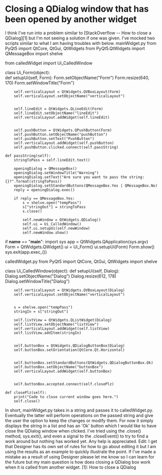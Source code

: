 
# Closing a QDialog window that has been opened by another widget

I think I've run into a problem similar to [StackOverflow -- How to close a QDialog][1] but I'm not seeing a solution if one was given. I've mocked two scripts similar to what I am having troubles with below.
mainWidget.py
from PyQt5 import QtCore, QtGui, QtWidgets
from PyQt5.QtWidgets import QMessageBox
import shelve

from calledWidget import Ui_CalledWindow

class Ui_Form(object):    
    def setupUi(self, Form):
        Form.setObjectName("Form")
        Form.resize(640, 170)
        Form.setWindowTitle("Form")
        
        
        self.verticalLayout = QtWidgets.QVBoxLayout(Form)
        self.verticalLayout.setObjectName("verticalLayout")
        
        
        self.lineEdit = QtWidgets.QLineEdit(Form)
        self.lineEdit.setObjectName("lineEdit")
        self.verticalLayout.addWidget(self.lineEdit)
        
        
        self.pushButton = QtWidgets.QPushButton(Form)
        self.pushButton.setObjectName("pushButton")
        self.pushButton.setText("PushButton")
        self.verticalLayout.addWidget(self.pushButton)
        self.pushButton.clicked.connect(self.passString)       
        
    def passString(self):
        stringToPass = self.lineEdit.text()
        
        openingDialog = QMessageBox()
        openingDialog.setWindowTitle("Warning")
        openingDialog.setText("Are sure you want to pass the string: {}?".format(stringToPass))
        openingDialog.setStandardButtons(QMessageBox.Yes | QMessageBox.No)
        reply = openingDialog.exec()
        
        if reply == QMessageBox.Yes:
            s = shelve.open("tempPass")
            s["stringOut"] = stringToPass
            s.close()
            
            self.newWindow = QtWidgets.QDialog()
            self.ui = Ui_CalledWindow()
            self.ui.setupUi(self.newWindow)
            self.newWindow.show()

if __name__ == "__main__":
    import sys
    app = QtWidgets.QApplication(sys.argv)
    Form = QtWidgets.QWidget()
    ui = Ui_Form()
    ui.setupUi(Form)
    Form.show()
    sys.exit(app.exec_())

calledWidget.py
from PyQt5 import QtCore, QtGui, QtWidgets
import shelve

class Ui_CalledWindow(object):
    def setupUi(self, Dialog):
        Dialog.setObjectName("Dialog")
        Dialog.resize(612, 178)
        Dialog.setWindowTitle("Dialog")
        
        
        self.verticalLayout = QtWidgets.QVBoxLayout(Dialog)
        self.verticalLayout.setObjectName("verticalLayout")
        
        
        s = shelve.open("tempPass")
        stringIn = s["stringOut"]
        
        self.listView = QtWidgets.QListWidget(Dialog)
        self.listView.setObjectName("listView")
        self.verticalLayout.addWidget(self.listView)
        self.listView.addItem(stringIn)
        
        
        self.buttonBox = QtWidgets.QDialogButtonBox(Dialog)
        self.buttonBox.setOrientation(QtCore.Qt.Horizontal)
        
        
        self.buttonBox.setStandardButtons(QtWidgets.QDialogButtonBox.Ok)
        self.buttonBox.setObjectName("buttonBox")
        self.verticalLayout.addWidget(self.buttonBox)
        
        
        self.buttonBox.accepted.connect(self.closePlz)
        
    def closePlz(self):
        print("Code to close current window goes here.")
        self.close()

In short, mainWidget.py takes in a string and passes it to calledWidget.py. Eventually the latter will perform operations on the passed string and give the user the option to keep the changes or modify them. For now it simply displays the string in a list and has an 'Ok' button which I would like to have close the QDialog window when clicked. I've tried using the .close() method, sys.exit(), and even a signal to the .closeEvent() to try to  find a work around but nothing has worked yet. Any help is appreciated.
Edit: I get that Designer has its own set of rules for how to go about editing it but I am using the results as an example to quickly illustrate the point. If I've made a mistake as a result of using Designer please let me know so I can learn for the future but my main question is how does closing a QDialog box work when it is called from another widget.
[1]: How to close a QDialog

        
